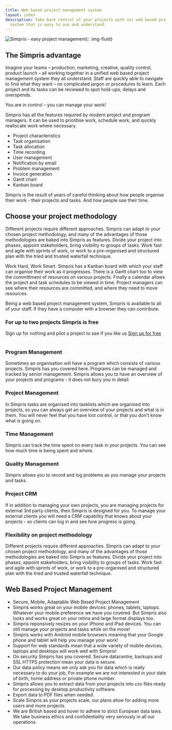 ```yaml
---
title: Web based project management system
layout: index
description: Take back control of your projects with our web based project management
  system that is easy to use and understand.
---
```


![Simpris - easy project management](https://res.cloudinary.com/goodlycode/image/upload/v1585914933/simpris/pexels-photo-196660.jpg){: .img-fluid} 

## The Simpris advantage

Imagine your teams – production, marketing, creative, quality control, product launch – all working together in a unified web based project management system they all understand. Staff are quickly able to navigate to find what they want – no complicated jargon or procedures to learn. Each project and its tasks can be reviewed to spot hold-ups, delays and overspends. 

You are in control – you can manage your work!

Simpris has all the features required by modern project and program managers. It can be used to priotitise work, schedule work, and quickly reallocate work where necessary.

 * Project characteristics
 * Task organisation
 * Task allocation
 * Time recording
 * User management
 * Notification by email
 * Problem management
 * Invoice generation
 * Gantt chart
 * Kanban board

Simpris is the result of years of careful thinking about how people organise their work - their projects and tasks. And how people use their time.

## Choose your project methodology

Different projects require different approaches. Simpris can adapt to your chosen project methodology, and many of the advantages of those methodologies are baked into Simpris as features. Divide your project into phases, appoint stakeholders, bring visibility to groups of tasks. Work fast and agile with sprints of work, or work to a pre-organised and structured plan with the tried and trusted waterfall technique.

Work Hard, Work Smart.
Simpris has a Kanban board with which your staff can organise their work as it progresses. There is a Gantt chart too to view the committment of resources on various projects. Finally a calendar allows the project and task schedules to be viewed in time. Project managers can see where their resources are committed, and where they need to move resources.

Being a web based project management system, Simpris is available to all of your staff. If they have a computer with a browser they can contribute.

<div class="call-to-action bg-primary">
<h3>For up to two projects Simpris is free</h3>
<span>Sign up for nothing and pilot a project to see if you like us
<a class="btn btn-warning" href="{{ site.url }}/pricing">Sign up for free</a>
</span>
</div>
<br>

### Program Management

Sometimes an organisation will have a program which consists of various projects. Simpris has you covered here. Programs can be managed and tracked by senior management. Simpris allows you to have an overview of your projects and programs - it does not bury you in detail.

### Project Management

In Simpris tasks are organised into tasklists which are organised into projects, so you can always get an overview of your projects and what is in them. You will never feel that you have lost control, or that you don't know what is going on.

### Time Management

Simpris can track the time spent on every task in your projects. You can see how much time is being spent and where.

### Quality Management

Simpris allows you to record and log problems as you manage your projects and tasks.

### Project CRM

 If in addition to managing your own projects, you are managing projects for external 3rd party clients, then Simpris is designed for you. To manage your external clients you will need a CRM capability that knows about your projects - so clients can log in and see how progress is going.

### Flexibility on project methodology

Different projects require different approaches. Simpris can adapt to your chosen project methodology, and many of the advantages of those methodologies are baked into Simpris as features. Divide your project into phases, appoint stakeholders, bring visibility to groups of tasks. Work fast and agile with sprints of work, or work to a pre-organised and structured plan with the tried and trusted waterfall technique.

## Web Based Project Management

* Secure, Mobile, Adaptable Web Based Project Management
* Simpris works great on your mobile devices: phones, tablets, laptops. Whatever your mobile preference we have you covered. But Simpris also looks and works great on your retina and large format displays too.
* Simpris reponsively resizes on your iPhone and iPad devices. You can still manage your projects and tasks while on the move!
* Simpris works with Android mobile browsers meaning that your Google phone and tablet will help you manage your work!
* Support for web standards mean that a wide variety of mobile devices, laptops and desktops will work well with Simpris!
* On security Simpris has you covered. Secure datacentre, backups and SSL HTTPS protection mean your data is secure.
* Our data policy means we only ask you for data which is really necessary to do your job, For example we are not interested in your date of birth, home address or private phone number.
* Simpris allows you to extract data from your projects into csv files ready for processing by desktop productivity software.
* Export data to PDF files when needed.
* Scale Simpris as your projects scale, our plans allow for adding more users and more projects.
* We are British based and hover to adhere to strict European data laws. We take business ethics and confidentiality very seriously in all our operations.
